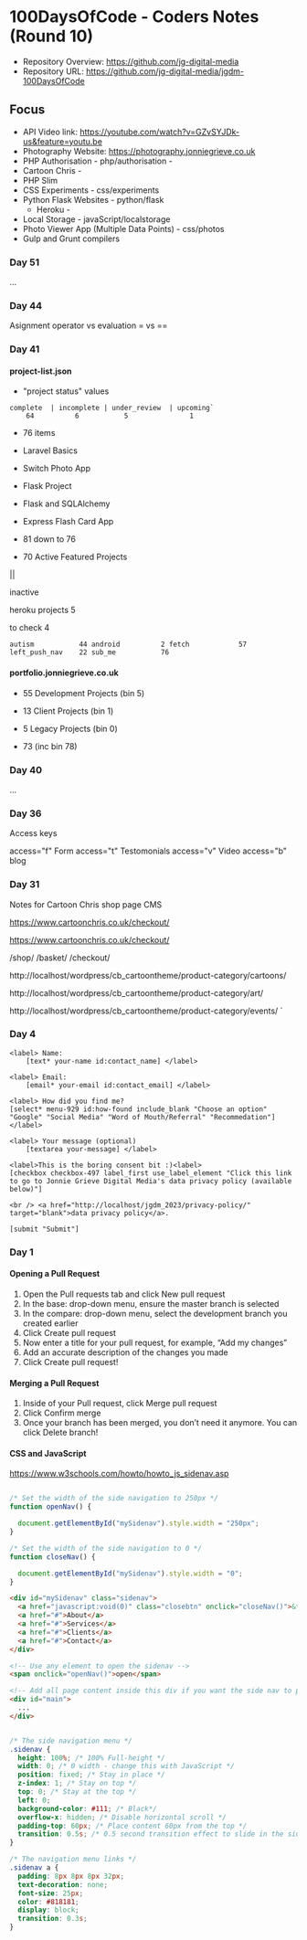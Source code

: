 # 100DaysOfCode - Coders Notes (Round 10)

+ Repository Overview: https://github.com/jg-digital-media
+ Repository URL: https://github.com/jg-digital-media/jgdm-100DaysOfCode

## Focus
+ API Video link:  https://youtube.com/watch?v=GZvSYJDk-us&feature=youtu.be
+ Photography Website: https://photography.jonniegrieve.co.uk
+ PHP Authorisation - php/authorisation - 
+ Cartoon Chris - 
+ PHP Slim 
+ CSS Experiments - css/experiments
+ Python Flask Websites - python/flask
  + Heroku - 
+ Local Storage - javaScript/localstorage
+ Photo Viewer App (Multiple Data Points) - css/photos
+ Gulp and Grunt compilers

### Day 51

...

### Day 44

Asignment operator vs evaluation  = vs == 

### Day 41

#### project-list.json

 + "project status"  values


```
complete  | incomplete | under_review  | upcoming`
    64	     	6	     	5	         	1		
```

+ 76 items


 + Laravel Basics
 + Switch Photo App
 + Flask Project
 + Flask and SQLAlchemy
 + Express Flash Card App

+ 81 down to 76

+ 70 Active Featured Projects 

||


inactive

heroku projects 5


to check 4

`
autism		     44
android   	     2
fetch		     57
left_push_nav    22
sub_me		     76
`

#### portfolio.jonniegrieve.co.uk


+ 55 Development Projects (bin 5)
+ 13 Client Projects (bin 1)
+ 5 Legacy Projects (bin 0)

+ 73 (inc bin 78)






### Day 40

...

### Day 36


Access keys  


access="f"  Form
access="t" Testomonials
access="v" Video
access="b" blog


### Day 31

Notes for Cartoon Chris shop page  CMS



https://www.cartoonchris.co.uk/checkout/

https://www.cartoonchris.co.uk/checkout/


/shop/
/basket/
/checkout/



http://localhost/wordpress/cb_cartoontheme/product-category/cartoons/


http://localhost/wordpress/cb_cartoontheme/product-category/art/

http://localhost/wordpress/cb_cartoontheme/product-category/events/
`



### Day 4

```
<label> Name:
    [text* your-name id:contact_name] </label>

<label> Email:
    [email* your-email id:contact_email] </label>

<label> How did you find me?
[select* menu-929 id:how-found include_blank "Choose an option" "Google" "Social Media" "Word of Mouth/Referral" "Recommedation"]</label>

<label> Your message (optional)
    [textarea your-message] </label>

<label>This is the boring consent bit :)<label>
[checkbox checkbox-497 label_first use_label_element "Click this link to go to Jonnie Grieve Digital Media's data privacy policy (available below)"]

<br /> <a href="http://localhost/jgdm_2023/privacy-policy/" target="blank">data privacy policy</a>.

[submit "Submit"]
```


### Day 1




#### Opening a Pull Request

1. Open the Pull requests tab and click New pull request
2. In the base: drop-down menu, ensure the master branch is selected
3. In the compare: drop-down menu, select the development branch you created earlier
4. Click Create pull request
5. Now enter a title for your pull request, for example, “Add my changes”
6. Add an accurate description of the changes you made
7. Click Create pull request!

#### Merging a Pull Request

1. Inside of your Pull request, click Merge pull request
2. Click Confirm merge
3. Once your branch has been merged, you don’t need it anymore. You can click Delete branch!

#### CSS and JavaScript

https://www.w3schools.com/howto/howto_js_sidenav.asp


```javascript

/* Set the width of the side navigation to 250px */
function openNav() {

  document.getElementById("mySidenav").style.width = "250px";
}

/* Set the width of the side navigation to 0 */
function closeNav() {

  document.getElementById("mySidenav").style.width = "0";
}

```

```html
<div id="mySidenav" class="sidenav">
  <a href="javascript:void(0)" class="closebtn" onclick="closeNav()">&times;</a>
  <a href="#">About</a>
  <a href="#">Services</a>
  <a href="#">Clients</a>
  <a href="#">Contact</a>
</div>

<!-- Use any element to open the sidenav -->
<span onclick="openNav()">open</span>

<!-- Add all page content inside this div if you want the side nav to push page content to the right (not used if you only want the sidenav to sit on top of the page -->
<div id="main">
  ...
</div>
```


```css

/* The side navigation menu */
.sidenav {
  height: 100%; /* 100% Full-height */
  width: 0; /* 0 width - change this with JavaScript */
  position: fixed; /* Stay in place */
  z-index: 1; /* Stay on top */
  top: 0; /* Stay at the top */
  left: 0;
  background-color: #111; /* Black*/
  overflow-x: hidden; /* Disable horizontal scroll */
  padding-top: 60px; /* Place content 60px from the top */
  transition: 0.5s; /* 0.5 second transition effect to slide in the sidenav */
}

/* The navigation menu links */
.sidenav a {
  padding: 8px 8px 8px 32px;
  text-decoration: none;
  font-size: 25px;
  color: #818181;
  display: block;
  transition: 0.3s;
}
